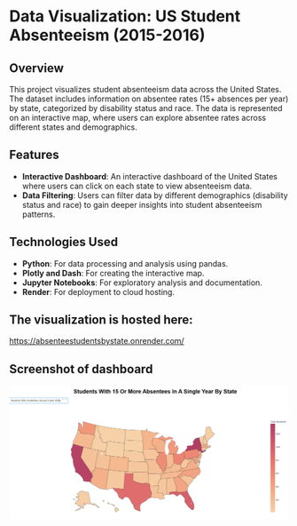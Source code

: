 # Data Visualization: US Student Absenteeism (2015-2016)

## Overview
This project visualizes student absenteeism data across the United States. The dataset includes information on absentee rates (15+ absences per year) by state, categorized by disability status and race. The data is represented on an interactive map, where users can explore absentee rates across different states and demographics.

## Features
- **Interactive Dashboard**: An interactive dashboard of the United States where users can click on each state to view absenteeism data.
- **Data Filtering**: Users can filter data by different demographics (disability status and race) to gain deeper insights into student absenteeism patterns.

## Technologies Used
- **Python**: For data processing and analysis using pandas.
- **Plotly and Dash**: For creating the interactive map.
- **Jupyter Notebooks**: For exploratory analysis and documentation.
- **Render**: For deployment to cloud hosting.

## The visualization is hosted here:
https://absenteestudentsbystate.onrender.com/

## Screenshot of dashboard
![US Map](dashboard-screenshot.png)
